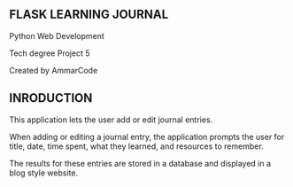 FLASK LEARNING JOURNAL
----------------------
Python Web Development

Tech degree Project 5

Created by AmmarCode


INRODUCTION
-----------
This application lets the user add or edit journal entries. 

When adding or editing a journal entry, the application prompts the user for title, date, time spent, what they learned, and resources to remember.

The results for these entries are stored in a database and displayed in a blog style website.